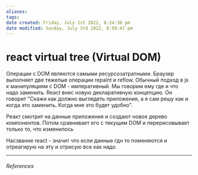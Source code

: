 ```yaml
---
aliases: 
tags: 
date created: Friday, July 1st 2022, 8:24:30 pm
date modified: Sunday, July 3rd 2022, 8:59:47 pm
---
```


# react virtual tree (Virtual DOM)

Операции c DOM являются самыми ресурсозатратными. Браузер выполняет две тяжелые операции repaint и reflow. Обычный подход в js к манипуляциям с DOM - императивный. Мы говорим ему где и что надо заменить. React внес новую декларативную концепцию. Он говорит "Скажи как должно выглядеть приложения, а я сам решу как и когда это заменить. Когда мне это будет удобно".

Реакт смотрит на данные приложения и создают новое дерево компонентов. Потом сравнивает его с текущим DOM и перерисовывает только то, что изменилось

Насзвание react - значит что если данные гдн то поменяются и отреагирую на эту и отрисую все как надо.

---

###### References
